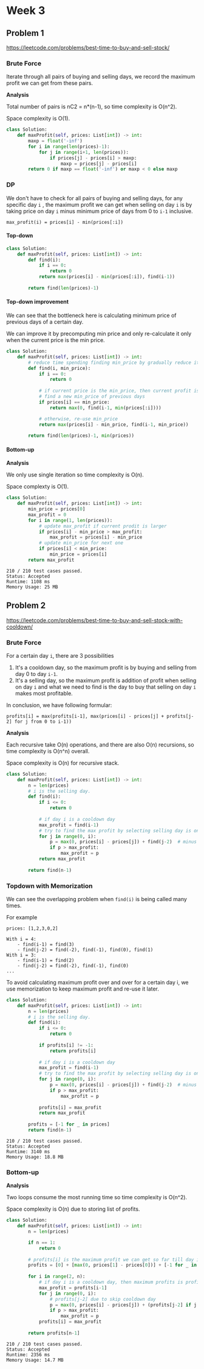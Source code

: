 # Week 3

## Problem 1
https://leetcode.com/problems/best-time-to-buy-and-sell-stock/

### Brute Force
Iterate through all pairs of buying and selling days, we record the maximum profit we can get from these pairs.

**Analysis**

Total number of pairs is nC2 = n*(n-1), so time complexity is O(n^2).

Space complexity is O(1).

```python
class Solution:
    def maxProfit(self, prices: List[int]) -> int:
        maxp = float('-inf')
        for i in range(len(prices)-1):
            for j in range(i+1, len(prices)):
                if prices[j] - prices[i] > maxp:
                    maxp = prices[j] - prices[i]
        return 0 if maxp == float('-inf') or maxp < 0 else maxp
```

### DP
We don't have to check for all pairs of buying and selling days, for any specific day `i` , the maximum profit we can get when selling on day `i` is by taking price on day `i` minus minimum price of days from 0 to `i-1` inclusive.

```
max_profit(i) = prices[i] - min(prices[:i])
```

#### Top-down
```python
class Solution:
    def maxProfit(self, prices: List[int]) -> int:
        def find(i):
            if i == 0:
                return 0
            return max(prices[i] - min(prices[:i]), find(i-1))
        
        return find(len(prices)-1)
```

#### Top-down improvement
We can see that the bottleneck here is calculating minimum price of previous days of a certain day.

We can improve it by precomputing min price and only re-calculate it only when the current price is the min price.

```python
class Solution:
    def maxProfit(self, prices: List[int]) -> int:
        # reduce time spending finding min_price by gradually reduce it by current price
        def find(i, min_price):
            if i == 0:
                return 0
            
            # if current price is the min_price, then current profit is 0, 
            # find a new min_price of previous days
            if prices[i] == min_price:
                return max(0, find(i-1, min(prices[:i])))

            # otherwise, re-use min_price
            return max(prices[i] - min_price, find(i-1, min_price))
        
        return find(len(prices)-1, min(prices))
```

#### Bottom-up
**Analysis**

We only use single iteration so time complexity is O(n).

Space complexty is O(1).

```python
class Solution:
    def maxProfit(self, prices: List[int]) -> int:
        min_price = prices[0]
        max_profit = 0
        for i in range(1, len(prices)):
            # update max_profit if current prodit is larger
            if prices[i] - min_price > max_profit:
                max_profit = prices[i] - min_price
            # update min_price for next one
            if prices[i] < min_price:
                min_price = prices[i]
        return max_profit
```

```
210 / 210 test cases passed.
Status: Accepted
Runtime: 1108 ms
Memory Usage: 25 MB
```

## Problem 2
https://leetcode.com/problems/best-time-to-buy-and-sell-stock-with-cooldown/

### Brute Force
For a certain day `i`, there are 3 possibilities

1. It's a cooldown day, so the maximum profit is by buying and selling from day 0 to day `i-1`.
2. It's a selling day, so the maximum profit is addition of profit when selling on day `i` and what we need to find is the day to buy that selling on day `i` makes most profitable.

In conclusion, we have following formular:

```
profits[i] = max(profits[i-1], max(prices[i] - prices[j] + profits[j-2] for j from 0 to i-1))
```

**Analysis**

Each recursive take O(n) operations, and there are also O(n) recursions, so time complexity is O(n^n) overall.

Space complexity is O(n) for recursive stack.

```python
class Solution:
    def maxProfit(self, prices: List[int]) -> int:
        n = len(prices)
        # i is the selling day.
        def find(i):
            if i <= 0:
                return 0
            
            # if day i is a cooldown day
            max_profit = find(i-1)
            # try to find the max profit by selecting selling day is one of previous days
            for j in range(0, i):
                p = max(0, prices[i] - prices[j]) + find(j-2)  # minus 2 due to 1 day cooldown
                if p > max_profit:
                    max_profit = p
            return max_profit
        
        return find(n-1)
```

### Topdown with Memorization
We can see the overlapping problem when `find(i)` is being called many times.

For example

```
prices: [1,2,3,0,2]

With i = 4:
    - find(i-1) = find(3)
    - find(j-2) = find(-2), find(-1), find(0), find(1)
With i = 3:
    - find(i-1) = find(2)
    - find(j-2) = find(-2), find(-1), find(0)
...
```

To avoid calculating maximum profit over and over for a certain day i, we use memorization to keep maximum profit and re-use it later.


```python
class Solution:
    def maxProfit(self, prices: List[int]) -> int:
        n = len(prices)
        # i is the selling day.
        def find(i):
            if i <= 0:
                return 0
            
            if profits[i] != -1:
                return profits[i]
            
            # if day i is a cooldown day
            max_profit = find(i-1)
            # try to find the max profit by selecting selling day is one of previous days
            for j in range(0, i):
                p = max(0, prices[i] - prices[j]) + find(j-2)  # minus 2 due to 1 day cooldown
                if p > max_profit:
                    max_profit = p
                    
            profits[i] = max_profit
            return max_profit
        
        profits = [-1 for _ in prices]
        return find(n-1)
```
```
210 / 210 test cases passed.
Status: Accepted
Runtime: 3140 ms
Memory Usage: 18.8 MB
```

### Bottom-up

**Analysis**

Two loops consume the most running time so time complexity is O(n^2).

Space complexity is O(n) due to storing list of profits.

```python
class Solution:
    def maxProfit(self, prices: List[int]) -> int:
        n = len(prices)

        if n == 1:
            return 0
        
        # profits[i] is the maximum profit we can get so far till day i (sell at day i)
        profits = [0] + [max(0, prices[1] - prices[0])] + [-1 for _ in range(2, n)]
        
        for i in range(2, n):
            # if day i is a cooldown day, then maximum profits is profits[i-1]
            max_profit = profits[i-1]
            for j in range(0, i):
                # profits[j-2] due to skip cooldown day
                p = max(0, prices[i] - prices[j]) + (profits[j-2] if j - 2 >= 0 else 0)
                if p > max_profit:
                    max_profit = p
            profits[i] = max_profit
            
        return profits[n-1]
```

```
210 / 210 test cases passed.
Status: Accepted
Runtime: 2356 ms
Memory Usage: 14.7 MB
```
